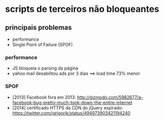 # scripts de terceiros não bloqueantes

## principais problemas

- performance
- Single Point of Failure (SPOF)

### performance

- JS bloqueia o parsing da página
- yahoo mail desabilitou ads por 3 dias ==> load time 73% menor

### SPOF

- [2013] Facebook fora em 2013: http://gizmodo.com/5982677/a-facebook-bug-pretty-much-took-down-the-entire-internet
- [2014] certificado HTTPS da CDN do jQuery expirado: https://twitter.com/igrigorik/status/494973903421194240
